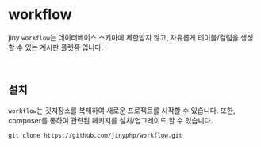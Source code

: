 # workflow
jiny `workflow`는 데이터베이스 스키마에 제한받지 않고, 자유롭게 테이블/컬럼을 생성할 수 있는 계시판 플렛폼 입니다.

<br>

## 설치
`workflow`는 깃저장소를 복제하여 새로운 프로젝트를 시작할 수 있습니다. 
또한, composer를 통하여 관련된 페키지를 설치/업그레이드 할 수 있습니다.

```
git clone https://github.com/jinyphp/workflow.git
```
